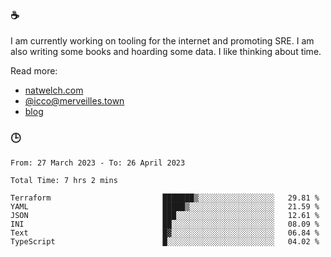 ### ☕

I am currently working on tooling for the internet and promoting SRE. I am also writing some books and hoarding some data. I like thinking about time. 

Read more:

 - [natwelch.com](https://natwelch.com)
 - [@icco@merveilles.town](https://merveilles.town/@icco)
 - [blog](https://writing.natwelch.com)

### 🕒

<!--START_SECTION:waka-->

```text
From: 27 March 2023 - To: 26 April 2023

Total Time: 7 hrs 2 mins

Terraform                         ███████▒░░░░░░░░░░░░░░░░░   29.81 %
YAML                              █████▒░░░░░░░░░░░░░░░░░░░   21.59 %
JSON                              ███░░░░░░░░░░░░░░░░░░░░░░   12.61 %
INI                               ██░░░░░░░░░░░░░░░░░░░░░░░   08.09 %
Text                              █▓░░░░░░░░░░░░░░░░░░░░░░░   06.84 %
TypeScript                        █░░░░░░░░░░░░░░░░░░░░░░░░   04.02 %
```

<!--END_SECTION:waka-->
